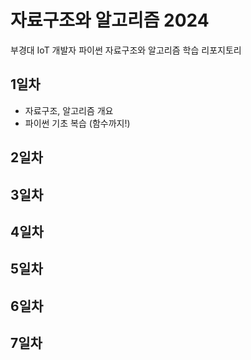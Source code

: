 # 자료구조와 알고리즘 2024
부경대 IoT 개발자 파이썬 자료구조와 알고리즘 학습 리포지토리

## 1일차
- 자료구조, 알고리즘 개요
- 파이썬 기초 복습 (함수까지!)

## 2일차

## 3일차

## 4일차

## 5일차

## 6일차

## 7일차

